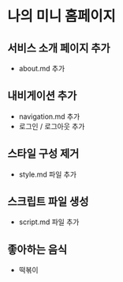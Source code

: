 # 나의 미니 홈페이지

## 서비스 소개 페이지 추가

- about.md 추가

## 내비게이션 추가

- navigation.md 추가
- 로그인 / 로그아웃 추가

## 스타일 구성 제거

- style.md 파일 추가

## 스크립트 파일 생성

- script.md 파일 추가

## 좋아하는 음식

- 떡볶이
